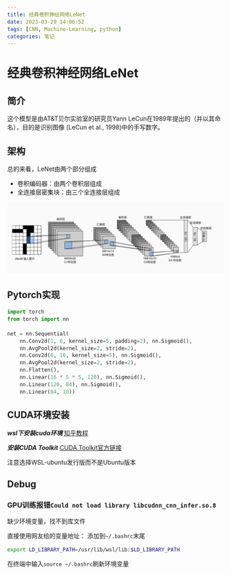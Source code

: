 ```yaml
---
title: 经典卷积神经网络LeNet
date: 2023-03-29 14:06:52
tags: [CNN, Machine-Learning, python]
categories: 笔记
---
```


# 经典卷积神经网络LeNet

## 简介
这个模型是由AT&T贝尔实验室的研究员Yann LeCun在1989年提出的（并以其命名），目的是识别图像 (LeCun et al., 1998)中的手写数字。

## 架构
总的来看，LeNet由两个部分组成
- 卷积编码器：由两个卷积层组成
- 全连接层密集块：由三个全连接层组成

![](/images/LeNet.png)

## Pytorch实现
```python
import torch
from torch import nn

net = nn.Sequential(
    nn.Conv2d(1, 6, kernel_size=5, padding=2), nn.Sigmoid(),
    nn.AvgPool2d(kernel_size=2, stride=2),
    nn.Conv2d(6, 16, kernel_size=5), nn.Sigmoid(),
    nn.AvgPool2d(kernel_size=2, stride=2),
    nn.Flatten(),
    nn.Linear(16 * 5 * 5, 120), nn.Sigmoid(),
    nn.Linear(120, 84), nn.Sigmoid(),
    nn.Linear(84, 10))

```


## CUDA环境安装
***wsl下安装cuda环境***
[知乎教程](https://zhuanlan.zhihu.com/p/488731878)

***安装CUDA Toolkit***
[CUDA Toolkit官方链接](https://developer.nvidia.com/cuda-downloads)

注意选择WSL-ubuntu发行版而不是Ubuntu版本

## Debug
### GPU训练报错``Could not load library libcudnn_cnn_infer.so.8``
缺少环境变量，找不到库文件

直接使用网友给的变量地址：
添加到``~/.bashrc``末尾
```bash
export LD_LIBRARY_PATH=/usr/lib/wsl/lib:$LD_LIBRARY_PATH
```
在终端中输入```source ~/.bashrc```刷新环境变量